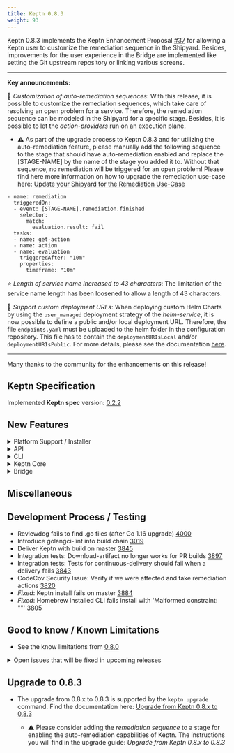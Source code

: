 ```yaml
---
title: Keptn 0.8.3
weight: 93
---
```


Keptn 0.8.3 implements the Keptn Enhancement Proposal [#37](https://github.com/keptn/enhancement-proposals/pull/37) for allowing a Keptn user to customize the remediation sequence in the Shipyard. Besides, improvements for the user experience in the Bridge are implemented like setting the Git upstream repository or linking various screens. 

---

**Key announcements:**

:tada: *Customization of auto-remediation sequences*: With this release, it is possible to customize the remediation sequences, which take care of resolving an open problem for a service. Therefore, the remediation sequence can be modeled in the Shipyard for a specific stage. Besides, it is possible to let the *action-providers* run on an execution plane. 

  - :warning: As part of the upgrade process to Keptn 0.8.3 and for utilizing the auto-remediation feature, please manually add the following sequence to the stage that should have auto-remediation enabled and replace the [STAGE-NAME] by the name of the stage you added it to. Without that sequence, no remediation will be triggered for an open problem! Please find here more information on how to upgrade the remediation use-case here: [Update your Shipyard for the Remediation Use-Case](https://keptn.sh/docs/0.8.x/operate/upgrade/#upgrade-from-keptn-0-8-2-to-0-8-3) 

  ```
  - name: remediation
    triggeredOn: 
    - event: [STAGE-NAME].remediation.finished
      selector:
        match:
          evaluation.result: fail
    tasks:
    - name: get-action 
    - name: action
    - name: evaluation
      triggeredAfter: "10m"
      properties:
        timeframe: "10m"
  ```

:star: *Length of service name increased to 43 characters*: The limitation of the service name length has been loosened to allow a length of 43 characters.

:rocket: *Support custom deployment URLs*: When deploying custom Helm Charts by using the `user_managed` deployment strategy of the *helm-service*, it is now possible to define a public and/or local deployment URL. Therefore, the file `endpoints.yaml` must be uploaded to the helm folder in the configuration repository. This file has to contain the `deploymentURIsLocal` and/or `deploymentURIsPublic`. For more details, please see the documentation [here](https://keptn.sh/docs/0.8.x/continuous_delivery/deployment_helm/#user-managed-deployments-experimental).

---

Many thanks to the community for the enhancements on this release! 
 
## Keptn Specification

Implemented **Keptn spec** version: [0.2.2](https://github.com/keptn/spec/tree/0.2.2)

## New Features

<details><summary>Platform Support / Installer</summary>
<p>

- n/a

</p>
</details>

<details><summary>API</summary>
<p>

- Implementation of `/v1/sequence` endpoint [3796](https://github.com/keptn/keptn/issues/3796)
- Sequence endpoint: Allow to filter sequence states by name and status [3991](https://github.com/keptn/keptn/issues/3991)
- *Fixed*: `configure monitoring` not functioning according to spec [3638](https://github.com/keptn/keptn/issues/3638)

</p>
</details>

<details><summary>CLI</summary>
<p>

- Show bridge URL when executing keptn configure bridge --output [3688](https://github.com/keptn/keptn/issues/3688)
- Disable Kube context check [3666](https://github.com/keptn/keptn/issues/3666)
- Remove RemediationTriggered/Started/Finished, add GetActionTriggered/Started/Finished [4084](https://github.com/keptn/keptn/issues/4084)

</p>
</details>

<details><summary>Keptn Core</summary>
<p>

- *all*: 
  - Upgrade CLI and Keptn-services to latest Go release (e.g., go 1.16) [2936](https://github.com/keptn/keptn/issues/2936)
  - Length of service names is too restrictive [3585](https://github.com/keptn/keptn/issues/3585)

- *distributor*:
  - Distributor for remote execution plane needs to handle the case of slowly responding services [3893](https://github.com/keptn/keptn/issues/3893)
  - *Fixed*: Duplicated Helm Deployment.Started/Finished CloudEvents when using helm-service on a remote execution plane [3888](https://github.com/keptn/keptn/issues/3888)
  - *Fixed*: Distributor of shipyard-controller OOM crash after flooding it with events [3969](https://github.com/keptn/keptn/issues/3969)

- *helm-service/jmeter-service*:
  - Helm/JMeter charts do not honour 'remoteControlPlane.api.apiValidateTls: false' in template [3865](https://github.com/keptn/keptn/issues/3865)
  - Support custom deployment URLs for user-managed deployments [3757](https://github.com/keptn/keptn/issues/3757)

- *helm-service*:
  - *Fixed*: Helm service does not listen on sh.keptn.event.rollback.triggered events [4125](https://github.com/keptn/keptn/issues/4125)

- *jmeter-service*:
  - *Fixed*: JMeter service doesn't work for regular http/https URL as it infer the default http/https port from the URL [3916](https://github.com/keptn/keptn/issues/3916)

- *lighthouse-service*:
  - Allow timeframe to be passed via CloudEvent [4079](https://github.com/keptn/keptn/issues/4079)

- *remediation-service*:
  - Use rootCause field instead problemTitle [3755](https://github.com/keptn/keptn/issues/3755)
  - Clean-up remediation-service to not control the remediation sequence [3682](https://github.com/keptn/keptn/issues/3682)

- *shipyard-controller*:
  - Implement looping-mechanism via shipyard-controller [3683](https://github.com/keptn/keptn/issues/3683)
  - *Fixed*: Timestamps of delayed events are not set properly [4096](https://github.com/keptn/keptn/issues/4096)
  - *Fixed*: TriggeredID of `<stage>.<sequence>.finished` events not set properly [4091](https://github.com/keptn/keptn/issues/4091)
  - *Fixed*: Response time degradation at `/v1/event` endpoint [3962](https://github.com/keptn/keptn/issues/3962)

</p>
</details>

<details><summary>Bridge</summary>
<p>

- *Enhancements:*
  - No empty panel when no evaluation happened for a service in a stage [3941](https://github.com/keptn/keptn/issues/3941)
  - Switching projects without loosing context [3944](https://github.com/keptn/keptn/issues/3944)
  - Keptn bridge support for error pages [3925](https://github.com/keptn/keptn/issues/3925)
  - Bridge index.html should not be delivered with a 7 day cache header [3876](https://github.com/keptn/keptn/issues/3876)
  - Save service filter in environment screen project specific [3994](https://github.com/keptn/keptn/issues/3994)
  - Provide better navigation from full screen evaluation screen [3538](https://github.com/keptn/keptn/issues/3538)
  - Set Git upstream URL via Settings page [3417](https://github.com/keptn/keptn/issues/3417)
  - Service screen: Show stages the deployment went through [3713](https://github.com/keptn/keptn/issues/3713)
  - Environment screen: Support of more advanced staging environments [3647](https://github.com/keptn/keptn/issues/3647)
  - Environment screen: Click on sequence opens Sequence screen [3887](https://github.com/keptn/keptn/issues/3887)
  - Environment screen: Click on deployment opens Service screen [3760](https://github.com/keptn/keptn/issues/3760)
  - Environment screen: Filter for Service(s) [3759](https://github.com/keptn/keptn/issues/3759)
  - Bridge Menu: Use icons instead of text labels [3643](https://github.com/keptn/keptn/issues/3643)
  - OAuth/OpenID Connect based login for Keptn bridge [3448](https://github.com/keptn/keptn/issues/3448)

- *Fixes:*
  - *Fixed*: Bridge shows ${this.currentTime} instead of current time [3961](https://github.com/keptn/keptn/issues/3961)
  - *Fixed*: Service-filter and stage-details do not reset on project-change [3993](https://github.com/keptn/keptn/issues/3993)
  - *Fixed*: Incorrect heatmap width when switching chart type [3851](https://github.com/keptn/keptn/issues/3851)
  - *Fixed*: The notification messages in Bridge duplicate when the version check toggle is updated [3896](https://github.com/keptn/keptn/issues/3896)
  - *Fixed*: Show currently selected project [3912](https://github.com/keptn/keptn/issues/3912)
  - *Fixed*: Bridge in Quality gates only use-case breaks on the same sequence and task name "evaluation" [3927](https://github.com/keptn/keptn/issues/3927)
  - *Fixed*: Last Evaluation label is not visible in case of too many evaluations in the chart [3811](https://github.com/keptn/keptn/issues/3811)
  - *Fixed*: The chosen project is not selected and disappears after refresh (F5) [3853](https://github.com/keptn/keptn/issues/3853)
  - *Fixed*: Switch between the tabs Environment/Services, the expand/collapse icon is changed but Evaluation items remain expanded [3814](https://github.com/keptn/keptn/issues/3814)
  - *Fixed*: Bridge shows "started" wording on status.changed [3583](https://github.com/keptn/keptn/issues/3585)


</p>
</details>

## Miscellaneous


## Development Process / Testing

- Reviewdog fails to find .go files (after Go 1.16 upgrade) [4000](https://github.com/keptn/keptn/issues/4000)
- Introduce golangci-lint into build chain [3019](https://github.com/keptn/keptn/issues/3019)
- Deliver Keptn with build on master [3845](https://github.com/keptn/keptn/issues/3845)
- Integration tests: Download-artifact no longer works for PR builds [3897](https://github.com/keptn/keptn/issues/3897)
- Integration tests: Tests for continuous-delivery should fail when a delivery fails [3843](https://github.com/keptn/keptn/issues/3843)
- CodeCov Security Issue: Verify if we were affected and take remediation actions [3820](https://github.com/keptn/keptn/issues/3820)
- *Fixed*: Keptn install fails on master [3884](https://github.com/keptn/keptn/issues/3884)
- *Fixed*: Homebrew installed CLI fails install with 'Malformed constraint: ""' [3805](https://github.com/keptn/keptn/issues/3805)

## Good to know / Known Limitations

- See the know limitations from [0.8.0](https://github.com/keptn/keptn/releases/tag/0.8.0)

<details><summary>Open issues that will be fixed in upcoming releases</summary>
<p>

  <!--TODO: final check-->
  - *Response time degradation in configuration-service* when using a Git Upstream (e.g., GitHub) [4066](https://github.com/keptn/keptn/issues/4066)
  - *Response time degradation in lighthouse-service* when spamming get-sli-events [4065](https://github.com/keptn/keptn/issues/4065)
  - Shipyard-controller keeps sending events for tasks with the same name indefinitely [4039](https://github.com/keptn/keptn/issues/4039)
  - Selection change in heatmap does not always update SLO table - needs second click [4007](https://github.com/keptn/keptn/issues/4007)
  - Mongodb OOM crash after flooding it with events [3968](https://github.com/keptn/keptn/issues/3968)
  - `keptn upgrade` getLatestKeptnRelease returns the wrong version [3841](https://github.com/keptn/keptn/issues/3841)
  - Inconsistent usage of user-managed and user_managed causing issues [3624](https://github.com/keptn/keptn/issues/3624)
 

</p>
</details>

## Upgrade to 0.8.3

- The upgrade from 0.8.x to 0.8.3 is supported by the `keptn upgrade` command. Find the documentation here: [Upgrade from Keptn 0.8.x to 0.8.3](https://keptn.sh/docs/0.8.x/operate/upgrade/#upgrade-from-keptn-0-8-2-to-0-8-3)

  - :warning: Please consider adding the *remediation sequence* to a stage for enabling the auto-remediation capabilities of Keptn. The instructions you will find in the upgrade guide: *Upgrade from Keptn 0.8.x to 0.8.3*


